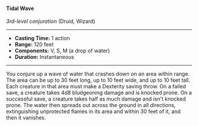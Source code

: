 #### Tidal Wave
*3rd-level conjuration* (Druid, Wizard)
___
- **Casting Time:** 1 action
- **Range:** 120 feet
- **Components:** V, S, M (a drop of water)
- **Duration:** Instantaneous
---
You conjure up a wave of water that crashes down on an area within range. The area can be up to 30 feet long, up to 10 feet wide, and up to 10 feet tall. Each creature in that area must make a Dexterity saving throw. On a failed save, a creature takes 4d8 bludgeoning damage and is knocked prone. On a successful save, a creature takes half as much damage and isn't knocked prone. The water then spreads out across the ground in all directions, extinguishing unprotected flames in its area and within 30 feet of it, and then it vanishes.